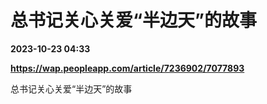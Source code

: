 # 总书记关心关爱“半边天”的故事

**2023-10-23 04:33**

**https://wap.peopleapp.com/article/7236902/7077893**

总书记关心关爱“半边天”的故事